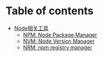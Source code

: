 # Table of contents

* [Node相关工具](README.md)
  * [NPM: Node Package Manager](readme/npm-node-package-manager.md)
  * [NVM: Node Version Manager](readme/nvm-node-version-manager.md)
  * [NRM: npm registry manager](readme/nrm-npm-registry-manager.md)
